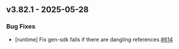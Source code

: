 ## v3.82.1 - 2025-05-28

### Bug Fixes

- [runtime] Fix gen-sdk fails if there are dangling references [#614](https://github.com/pulumi/pulumi-dotnet/pull/614)


